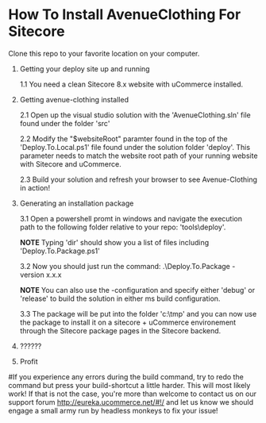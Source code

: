 How To Install AvenueClothing For Sitecore
===========================================
Clone this repo to your favorite location on your computer.

1. Getting your deploy site up and running

	1.1 You need a clean Sitecore 8.x website with uCommerce installed.
	
2. Getting avenue-clothing installed

	2.1 Open up the visual studio solution with the 'AvenueClothing.sln' file found under the folder 'src'

	2.2 Modify the "$websiteRoot" paramter found in the top of the 'Deploy.To.Local.ps1' file found under the solution folder 'deploy'. This parameter needs to match the website root path of your running website with Sitecore and uCommerce.

	2.3 Build your solution and refresh your browser to see Avenue-Clothing in action!

3. Generating an installation package

	3.1 Open a powershell promt in windows and navigate the execution path to the following folder relative to your repo: 'tools\deploy'.
	
	**NOTE** Typing 'dir' should show you a list of files including 'Deploy.To.Package.ps1'
	
	3.2 Now you should just run the command: .\Deploy.To.Package -version x.x.x 
	
	**NOTE** You can also use the -configuration and specify either 'debug' or 'release' to build the solution in either ms build configuration.
	
	3.3 The package will be put into the folder 'c:\tmp' and you can now use the package to install it on a sitecore + uCommerce environement through the  Sitecore package pages in the Sitecore backend.

4. ??????

5. Profit

#If you experience any errors during the build command, try to redo the command but press your build-shortcut a little harder. This will most likely work! If that is not the case, you're more than welcome to contact us on our support forum http://eureka.ucommerce.net/#!/ and let us know we should engage a small army run by headless monkeys to fix your issue!